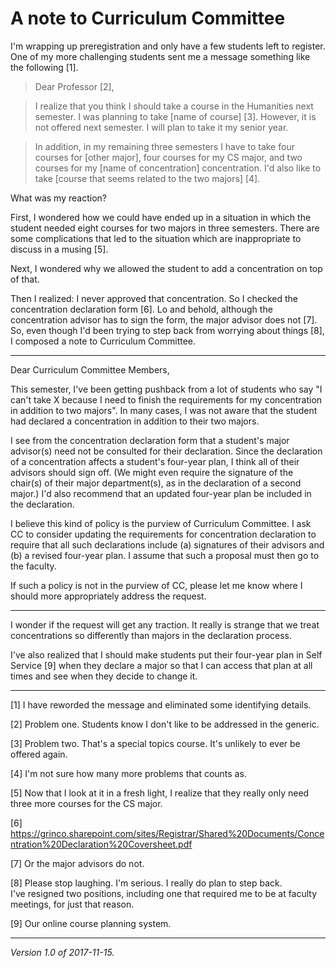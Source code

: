 A note to Curriculum Committee
==============================

I'm wrapping up preregistration and only have a few students left to
register.  One of my more challenging students sent me a message something
like the following [1].

> Dear Professor [2],

> I realize that you think I should take a course in the Humanities next
semester.  I was planning to take [name of course] [3].  However, it is not
offered next semester.  I will plan to take it my senior year.

> In addition, in my remaining three semesters I have to take four
courses for [other major], four courses for my CS major, and two courses
for my [name of concentration] concentration.  I'd also like to take
[course that seems related to the two majors] [4].

What was my reaction?

First, I wondered how we could have ended up in a situation in which the
student needed eight courses for two majors in three semesters.  There are
some complications that led to the situation which are inappropriate
to discuss in a musing [5].  

Next, I wondered why we allowed the student to add a concentration on
top of that.

Then I realized: I never approved that concentration.  So I checked
the concentration declaration form [6].  Lo and behold, although the
concentration advisor has to sign the form, the major advisor does not
[7].  So, even though I'd been trying to step back from worrying about
things [8], I composed a note to Curriculum Committee.

---

Dear Curriculum Committee Members,

This semester, I've been getting pushback from a lot of students who
say "I can't take X because I need to finish the requirements for my
concentration in addition to two majors".  In many cases, I was not
aware that the student had declared a concentration in addition to their
two majors.

I see from the concentration declaration form that a student's major
advisor(s) need not be consulted for their declaration.  Since the
declaration of a concentration affects a student's four-year plan,
I think all of their advisors should sign off.  (We might even require
the signature of the chair(s) of their major department(s), as in the
declaration of a second major.)  I'd also recommend that an updated
four-year plan be included in the declaration.

I believe this kind of policy is the purview of Curriculum Committee.
I ask CC to consider updating the requirements for concentration
declaration to require that all such declarations include (a) signatures
of their advisors and (b) a revised four-year plan.  I assume that such
a proposal must then go to the faculty.

If such a policy is not in the purview of CC, please let me know where
I should more appropriately address the request.

---

I wonder if the request will get any traction.  It really is strange that
we treat concentrations so differently than majors in the declaration
process.

I've also realized that I should make students put their four-year 
plan in Self Service [9] when they declare a major so that I can access
that plan at all times and see when they decide to change it.

---

[1] I have reworded the message and eliminated some identifying details.

[2] Problem one.  Students know I don't like to be addressed in the
generic.

[3] Problem two.  That's a special topics course.  It's unlikely to ever
be offered again.

[4] I'm not sure how many more problems that counts as.

[5] Now that I look at it in a fresh light, I realize that they really
only need three more courses for the CS major.

[6] <https://grinco.sharepoint.com/sites/Registrar/Shared%20Documents/Concentration%20Declaration%20Coversheet.pdf>

[7] Or the major advisors do not.

[8] Please stop laughing.  I'm serious.  I really do plan to step back.  
I've resigned two positions, including one that required me to be at
faculty meetings, for just that reason.

[9] Our online course planning system.

---

*Version 1.0 of 2017-11-15.*
